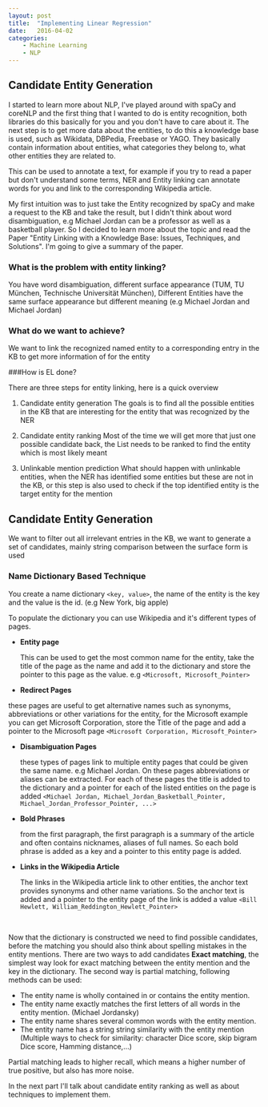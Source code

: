 ```yaml
---
layout: post
title:  "Implementing Linear Regression"
date:   2016-04-02
categories:
    - Machine Learning
    - NLP
---
```


## Candidate Entity Generation

I started to learn more about NLP, I've played around with spaCy and coreNLP and
the first thing that I wanted to do is entity recognition, both libraries do this
basically for you and you don't have to care about it. The next step is to get more
data about the entities, to do this a knowledge base is used, such as Wikidata, DBPedia,
Freebase or YAGO. They basically contain information about entities, what categories
they belong to, what other entities they are related to.

This can be used to annotate a text, for example if you try to read a paper but
don't understand some terms, NER and Entity linking can annotate words for you and
link to the corresponding Wikipedia article.

My first intuition was to just take the Entity recognized by spaCy and make a request
to the KB and take the result, but I didn't think about word disambiguation, e.g
Michael Jordan can be a professor as well as a basketball player. So I decided to
learn more about the topic and read the Paper "Entity Linking with a Knowledge Base:
Issues, Techniques, and Solutions". I'm going to give a summary of the paper.

### What is the problem with entity linking?

You have word disambiguation, different surface appearance (TUM, TU München,
Technische Universität München),
Different Entities have the same surface appearance but different meaning
(e.g Michael Jordan and Michael Jordan)

### What do we want to achieve?

We want to link the recognized named entity to a corresponding entry in the KB to
get more information of for the entity

###How is EL done?

There are three steps for entity linking, here is a quick overview
1. Candidate entity generation
  The goals is to find all the possible entities in the KB that
  are interesting for the entity that was recognized by the NER

2. Candidate entity ranking
  Most of the time we will get more that just one possible candidate back, the List
  needs to be ranked to find the entity which is most likely meant

3. Unlinkable mention prediction
  What should happen with unlinkable entities, when the NER has identified some entities
  but these are not in the KB, or this step is also used to check if the top identified entity
  is the target entity for the mention

## Candidate Entity Generation
We want to filter out all irrelevant entries in the KB, we want to generate a set of
candidates, mainly string comparison between the surface form is used

### Name Dictionary Based Technique
You create a name dictionary `<key, value>`, the name of the entity is the key and
the value is the id. (e.g New York, big apple)

To populate the dictionary you can use Wikipedia and it's different types of pages.
* __Entity page__

  This can be used to get the most common name for the entity, take the title
  of the page as the name and add it to the dictionary and store the pointer to
  this page as the value. e.g `<Microsoft, Microsoft_Pointer>`

* __Redirect Pages__

 these pages are useful to get alternative names such as synonyms, abbreviations
 or other variations for the entity, for the Microsoft example you can get
 Microsoft Corporation, store the Title of the page and add a pointer to the
 Microsoft page `<Microsoft Corporation, Microsoft_Pointer>`

* __Disambiguation Pages__

  these types of pages link to multiple entity pages that could be given the same
  name. e.g Michael Jordan. On these pages abbreviations or aliases can be
  extracted. For each of these pages the title is added to the dictionary
  and a pointer for each of the listed entities on the page is added
  `<Michael Jordan, Michael_Jordan_Basketball_Pointer, Michael_Jordan_Professor_Pointer, ...>`

* __Bold Phrases__

  from the first paragraph, the first paragraph is a summary of the article and
  often contains nicknames, aliases of full names. So each bold phrase is added
  as a key and a pointer to this entity page is added.

* __Links in the Wikipedia Article__

  The links in the Wikipedia article link to other entities, the anchor text provides
  synonyms and other name variations. So the anchor text is added and a pointer to the
  entity page of the link is added a value `<Bill Hewlett, William_Reddington_Hewlett_Pointer>`

  ​



Now that the dictionary is constructed we need to find possible candidates, before
the matching you should also think about spelling mistakes in the entity mentions.
There are two ways to add candidates __Exact matching__, the simplest way look
for exact matching between the entity mention and the key in the dictionary.
The second way is partial matching, following methods can be used:
* The entity name is wholly contained in or contains the entity mention.
* The entity name exactly matches the first letters of all words in the entity mention. (Michael Jordansky)
* The entity name shares several common words with the entity mention.
* The entity name has a string string similarity with the entity mention
  (Multiple ways to check for similarity: character Dice score, skip bigram Dice score, Hamming distance,...)

Partial matching leads to higher recall, which means a higher number of true positive,
but also has more noise.

In the next part I'll talk about candidate entity ranking as well as about techniques to implement them.